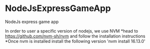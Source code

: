 # NodeJsExpressGameApp
NodeJs express game app

In order to user a specific version of nodejs, we use NVM 
*head to https://github.com/nvm-sh/nvm and follow the installation instructions 
*Once nvm is installed install the following version 'nvm install 16.13.0'
